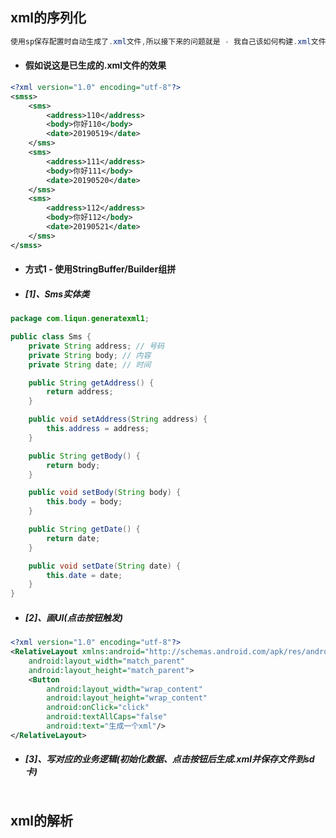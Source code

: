 ## xml的序列化

```java
使用sp保存配置时自动生成了.xml文件,所以接下来的问题就是 - 我自己该如何构建.xml文件？
```

* #### 假如说这是已生成的.xml文件的效果

```xml
<?xml version="1.0" encoding="utf-8"?>
<smss>
    <sms>
        <address>110</address>
        <body>你好110</body>
        <date>20190519</date>
    </sms>
    <sms>
        <address>111</address>
        <body>你好111</body>
        <date>20190520</date>
    </sms>
    <sms>
        <address>112</address>
        <body>你好112</body>
        <date>20190521</date>
    </sms>
</smss>
```

* #### 方式1 - 使用StringBuffer/Builder组拼

* ##### \[1\]、Sms实体类

```java
package com.liqun.generatexml1;

public class Sms {
    private String address; // 号码
    private String body; // 内容
    private String date; // 时间

    public String getAddress() {
        return address;
    }

    public void setAddress(String address) {
        this.address = address;
    }

    public String getBody() {
        return body;
    }

    public void setBody(String body) {
        this.body = body;
    }

    public String getDate() {
        return date;
    }

    public void setDate(String date) {
        this.date = date;
    }
}
```

* ##### \[2\]、画UI\(点击按钮触发\)

```xml
<?xml version="1.0" encoding="utf-8"?>
<RelativeLayout xmlns:android="http://schemas.android.com/apk/res/android"
    android:layout_width="match_parent"
    android:layout_height="match_parent">
    <Button
        android:layout_width="wrap_content"
        android:layout_height="wrap_content"
        android:onClick="click"
        android:textAllCaps="false"
        android:text="生成一个xml"/>
</RelativeLayout>
```

* ##### \[3\]、写对应的业务逻辑\(初始化数据、点击按钮后生成.xml并保存文件到sd卡\)

```java

```

## xml的解析



